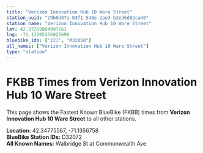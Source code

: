 ```yaml
---
title: "Verizon Innovation Hub 10 Ware Street"
station_uuid: "29b0d87a-03f1-548e-2ae3-b2ed6d82ca40"
station_name: "Verizon Innovation Hub 10 Ware Street"
lat: 42.37250864997261
lng: -71.11305356025696
bluebike_ids: ["221", "M32050"]
all_names: ["Verizon Innovation Hub 10 Ware Street"]
type: "station"
---
```


# FKBB Times from Verizon Innovation Hub 10 Ware Street

This page shows the Fastest Known BlueBike (FKBB) times from **Verizon Innovation Hub 10 Ware Street** to all other stations.

**Location:** 42.34775567, -71.1356758  
**BlueBike Station IDs:** D32072  
**All Known Names:** Walbridge St at Commonwealth Ave

